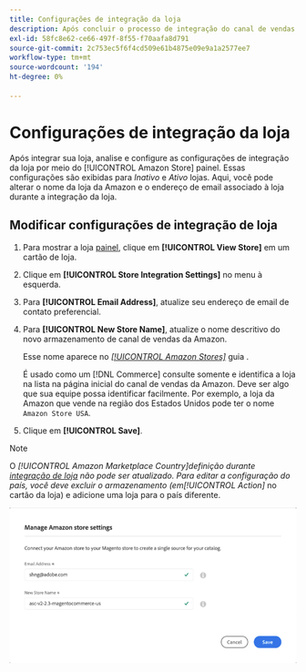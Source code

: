 ```yaml
---
title: Configurações de integração da loja
description: Após concluir o processo de integração do canal de vendas da Amazon, revise e configure as configurações de integração de loja por meio do [!UICONTROL Amazon Store] painel
exl-id: 58fc8e62-ce66-497f-8f55-f70aafa8d791
source-git-commit: 2c753ec5f6f4cd509e61b4875e09e9a1a2577ee7
workflow-type: tm+mt
source-wordcount: '194'
ht-degree: 0%

---
```


# Configurações de integração da loja

Após integrar sua loja, analise e configure as configurações de integração da loja por meio do [!UICONTROL Amazon Store] painel. Essas configurações são exibidas para *Inativo* e *Ativo* lojas. Aqui, você pode alterar o nome da loja da Amazon e o endereço de email associado à loja durante a integração da loja.

## Modificar configurações de integração de loja

1. Para mostrar a loja [painel](./amazon-store-dashboard.md), clique em **[!UICONTROL View Store]** em um cartão de loja.

1. Clique em **[!UICONTROL Store Integration Settings]** no menu à esquerda.

1. Para **[!UICONTROL Email Address]**, atualize seu endereço de email de contato preferencial.

1. Para **[!UICONTROL New Store Name]**, atualize o nome descritivo do novo armazenamento de canal de vendas da Amazon.

   Esse nome aparece no [_[!UICONTROL Amazon Stores]_](./managing-stores.md) guia .

   É usado como um [!DNL Commerce] consulte somente e identifica a loja na lista na página inicial do canal de vendas da Amazon. Deve ser algo que sua equipe possa identificar facilmente. Por exemplo, a loja da Amazon que vende na região dos Estados Unidos pode ter o nome `Amazon Store USA`.

1. Clique em **[!UICONTROL Save]**.

>[!NOTE]
>
>O _[!UICONTROL Amazon Marketplace Country]_definição durante [integração de loja](./store-integration.md) não pode ser atualizado. Para editar a configuração do país, você deve excluir o armazenamento (em_[!UICONTROL Action]_ no cartão da loja) e adicione uma loja para o país diferente.

![Configurações de integração da loja](assets/amazon-store-settings.png)
